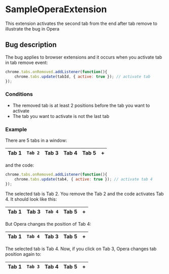 # SampleOperaExtension
This extension activates the second tab from the end after tab remove to illustrate the bug in Opera

## Bug description
The bug applies to browser extensions and it occurs when you activate tab in tab remove event:

```javascript
chrome.tabs.onRemoved.addListener(function(){
    chrome.tabs.update(tabId, { active: true }); // activate tab
});
```
### Conditions
- The removed tab is at least 2 positions before the tab you want to activate
- The tab you want to activate is not the last tab

### Example
There are 5 tabs in a window:

| Tab 1|`Tab 2`|Tab 3|Tab 4|Tab 5|+|
|------|-----|-----|-----|-----|-|

and the code:

```javascript
chrome.tabs.onRemoved.addListener(function(){
    chrome.tabs.update(tab4, { active: true }); // activate tab 4
});
```
The selected tab is Tab 2. You remove the Tab 2 and the code activates Tab 4. It should look like this:

| Tab 1|Tab 3|`Tab 4`|Tab 5|+|
|------|-----|-----|-----|-|

But Opera changes the position of Tab 4:

| Tab 1|`Tab 4`|Tab 3|Tab 5|+|
|------|-----|-----|-----|-|

The selected tab is Tab 4. Now, if you click on Tab 3, Opera changes tab position again to:

| Tab 1|`Tab 3`|Tab 4|Tab 5|+|
|------|-----|-----|-----|-|
